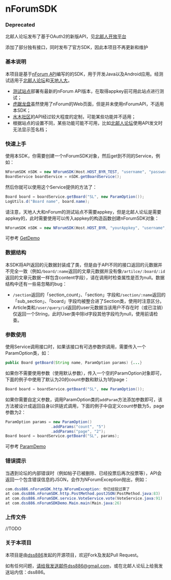 nForumSDK
=========

### Deprecated

北邮人论坛发布了基于OAuth2的新版API，见[北邮人开放平台](http://developers.byr.cn/)

添加了部分独有接口，同时发布了官方SDK，因此本项目不再更新和维护

### 基本说明

本项目是基于[nForum API][1]编写的的SDK，用于开发Java以及Android应用。经测试适用于[北邮人论坛][2]和[天地人大][3]。

+ [测试站点][9]部署有最新的nForum API版本，在取得appkey前可用此站点进行测试；
+ [虎踞龙盘][4]虽然使用了nForum的Web页面，但是并未使用nForumAPI，不适用本SDK；
+ [水木社区][5]的API经过较大程度的定制，可能某些功能并不适用；
+ 根据站点的设置不同，某些功能可能不可用，比如[北邮人论坛][2]使用API发文时无法显示签名档；

### 快速上手

使用本SDK，你需要创建一个nForumSDK对象，然后get到不同的Service，例如：

```java
NForumSDK nSDK = new NForumSDK(Host.HOST_BYR_TEST, "username", "password");
BoardService boardService = nSDK.getBoardService();
```

然后你就可以使用这个Service提供的方法了：

```java
Board board = boardService.getBoard("SL", new ParamOption());
LogUtils.d("Board name", board.name);
```

请注意，天地人大和nForum的测试站点不需要appkey，但是北邮人论坛是需要appkey的，此时需要使用可以传入appkey的构造函数创建nForumSDK对象：

```java
NForumSDK nSDK = new NForumSDK(Host.HOST_BYR, "yourAppkey", "username", "password");
```

可参考 [GetDemo][7]

### 数据结构

本SDK将API返回的元数据封装成了类，但是由于API不同的接口返回的元数据并不完全一致（例如`/board/:name`返回的文章元数据并没有像`/artilce/:board/:id`返回的文章元数据一样包含content字段），请在调用时检查属性是否为null。数据结构中还有一些易忽略的bug：

+ `/section`返回的「section_count」、「section」字段和`/section/:name`返回的「sub_section」、「board」字段均被整合进了Section类，使用时注意区分。
+ Article类和`/user/query/id`返回的user元数据当该用户不存在时（或已注销）仅返回一个String，此时User类中除id字段其他字段均为null，使用前请检查。

### 参数使用

使用Service调用接口时，如果该接口有可选参数供调用，需要传入一个ParamOption类，如：

```java
public Board getBoard(String name, ParamOption params) {...}
```

如果你不需要使用参数（使用默认参数），传入一个空的ParamOption对象即可，下面的例子中使用了默认为20的count参数和默认为1的page：

```java
Board board = boardService.getBoard("SL", new ParamOption());
```

如果你需要自定义参数，调用ParamOption类的`addParam`方法添加参数即可，该方法被设计成返回自身以供链式调用，下面的例子中自定义count参数为5，page参数为2：

```java
ParamOption params = new ParamOption()
                    .addParams("count", "5")
                    .addParams("page", "2");
Board board = boardService.getBoard("SL", params);
```

可参考 [ParamDemo][8]

### 错误提示

当遇到论坛的内部错误时（例如帖子已被删除、已经投票后再次投票等），API会返回一个包含错误信息的JSON，会作为NForumException抛出，例如：

```java
com.dss886.nForumSDK.http.NForumException: 你已经投过票了
at com.dss886.nForumSDK.http.PostMethod.postJSON(PostMethod.java:83)
at com.dss886.nForumSDK.service.VoteService.vote(VoteService.java:91)
at com.dss886.nForumSDKDemo.Main.main(Main.java:26)
```

### 上传文件

//TODO

### 关于本项目

本项目是由[dss886][6]发起的开源项目，欢迎Fork及发起Pull Request。

如有任何问题，请给我发送邮件dss886@gmail.com，或在北邮人论坛上给我发送站内信：dss886。

[1]:https://github.com/xw2423/nForum/wiki/nForum-API
[2]:http://bbs.byr.cn/
[3]:http://www.tdrd.org/
[4]:http://bbs.seu.edu.cn/
[5]:http://www.newsmth.net/
[6]:http://www.dss886.com/
[7]:https://github.com/dss886/nForumSDK/blob/master/src/com/dss886/nForumSDKDemo/GetDemo.java
[8]:https://github.com/dss886/nForumSDK/blob/master/src/com/dss886/nForumSDKDemo/ParamDemo.java
[9]:http://nforum.byr.edu.cn/byr/#!default
